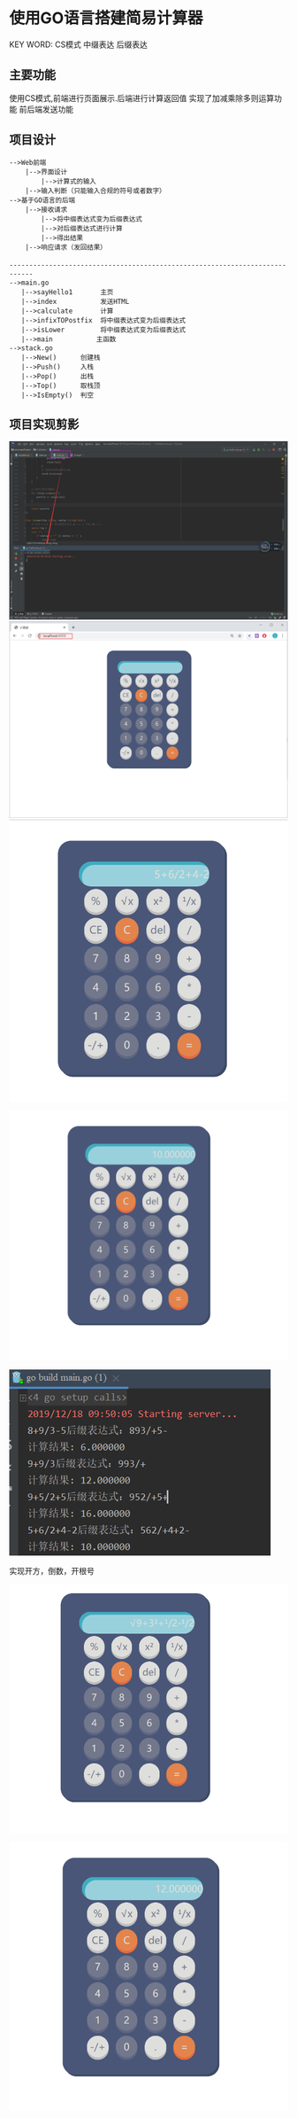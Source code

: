 # 使用GO语言搭建简易计算器

KEY WORD: CS模式 中缀表达 后缀表达  
## 主要功能
使用CS模式,前端进行页面展示.后端进行计算返回值
实现了加减乘除多则运算功能 前后端发送功能


## 项目设计
```
-->Web前端
	|-->界面设计
		|-->计算式的输入
	|-->输入判断（只能输入合规的符号或者数字）
-->基于GO语言的后端
	|-->接收请求
		|-->将中缀表达式变为后缀表达式
		|-->对后缀表达式进行计算
		|-->得出结果
	|-->响应请求（发回结果）

----------------------------------------------------------------------------
-->main.go
   |-->sayHello1       主页          
   |-->index           发送HTML
   |-->calculate       计算
   |-->infixTOPostfix  将中缀表达式变为后缀表达式
   |-->isLower         将中缀表达式变为后缀表达式
   |-->main			  主函数
-->stack.go
   |-->New()      创建栈
   |-->Push()     入栈
   |-->Pop()      出栈
   |-->Top()      取栈顶
   |-->IsEmpty()  判空
```
## 项目实现剪影
![](img/image-20201108141442759.png)
![image-20201108141503711](img/image-20201108141503711.png)
![image-20201108141542513](img/image-20201108141542513.png)

![image-20191218095745899](img/image-20201108141558104.png)

![image-20201108141614763](img/image-20201108141614763.png)

实现开方，倒数，开根号

![image-20201108141628956](img/image-20201108141628956.png)

![image-20201108141811021](img/image-20201108141811021.png)

